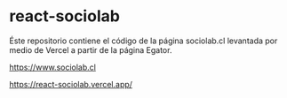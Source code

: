 # react-sociolab

Éste repositorio contiene el código de la página sociolab.cl levantada por medio de Vercel a partir de la página Egator.

https://www.sociolab.cl

https://react-sociolab.vercel.app/
